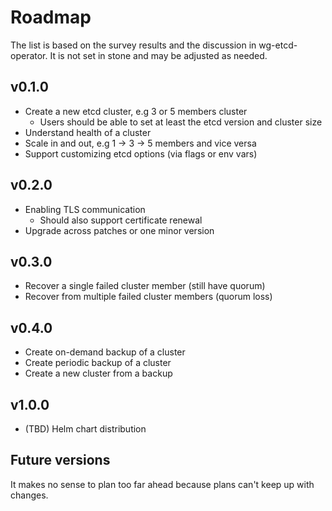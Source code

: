 # Roadmap

The list is based on the survey results and the discussion in wg-etcd-operator. It is not set in stone and may be adjusted as needed.

## v0.1.0
- Create a new etcd cluster, e.g 3 or 5 members cluster
  - Users should be able to set at least the etcd version and cluster size
- Understand health of a cluster
- Scale in and out, e.g 1 -> 3 -> 5 members and vice versa
- Support customizing etcd options (via flags or env vars)

## v0.2.0
- Enabling TLS communication
  - Should also support certificate renewal
- Upgrade across patches or one minor version

## v0.3.0
- Recover a single failed cluster member (still have quorum)
- Recover from multiple failed cluster members (quorum loss)

## v0.4.0
- Create on-demand backup of a cluster
- Create periodic backup of a cluster
- Create a new cluster from a backup

## v1.0.0
- (TBD) Helm chart distribution

## Future versions
It makes no sense to plan too far ahead because plans can't keep up with changes.
